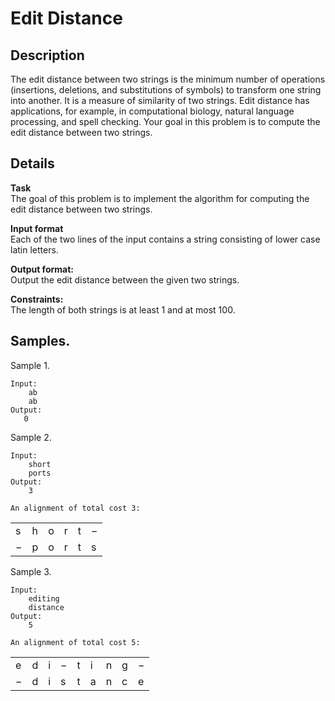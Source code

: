 # Edit Distance

## Description 
The edit distance between two strings is the minimum number of operations (insertions, deletions, and substitutions of symbols) to transform one string into another. It is a measure of similarity of two strings. Edit distance has applications, for example, in computational biology, natural language processing, and spell checking. Your goal in this problem is to compute the edit distance between two strings.

## Details
**Task**<br>
The goal of this problem is to implement the algorithm for computing the edit distance between two strings.

**Input format**<br> 
Each of the two lines of the input contains a string consisting of lower case latin letters.

**Output format:**<br> 
Output the edit distance between the given two strings.

**Constraints:**<br> 
The length of both strings is at least 1 and at most 100.

## Samples.
Sample 1.

    Input:
        ab
        ab
    Output:
       0

Sample 2.

    Input:
        short
        ports
    Output:
        3
    
    An alignment of total cost 3:

|   |   |   |   |   |   |
|---|---|---|---|---|---|    
| s | h | o | r | t | − |
| − | p | o | r | t | s |

Sample 3.

    Input:
        editing
        distance
    Output:
        5
    
    An alignment of total cost 5:

|   |   |   |   |   |   |   |   |   |
|---|---|---|---|---|---|---|---|---|
| e | d | i | − | t | i | n | g | − | 
| − | d | i | s | t | a | n | c | e | 
